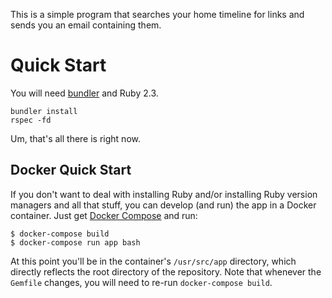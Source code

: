 This is a simple program that searches your home timeline for links
and sends you an email containing them.

# Quick Start

You will need [bundler][] and Ruby 2.3.

```
bundler install
rspec -fd
```

Um, that's all there is right now.

## Docker Quick Start

If you don't want to deal with installing Ruby and/or installing Ruby
version managers and all that stuff, you can develop (and run) the
app in a Docker container. Just get [Docker Compose][] and run:

```terminal
$ docker-compose build
$ docker-compose run app bash
```

At this point you'll be in the container's `/usr/src/app` directory,
which directly reflects the root directory of the repository. Note that
whenever the `Gemfile` changes, you will need to re-run
`docker-compose build`.

[bundler]: http://bundler.io/
[Docker Compose]: https://docs.docker.com/compose/install/
